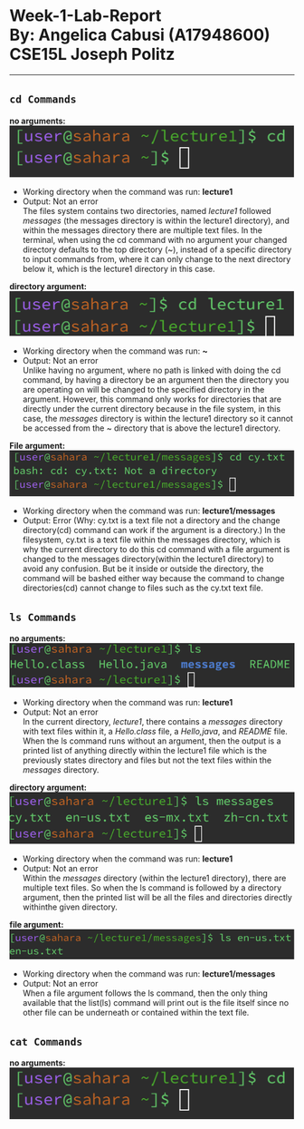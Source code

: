Week-1-Lab-Report\
By: Angelica Cabusi (A17948600)\
CSE15L Joseph Politz
=========
---

## `cd Commands`
__no arguments:__\
![Image](1.png)

- Working directory when the command was run: **lecture1**
- Output: Not an error\
The files system contains two directories, named _lecture1_ followed _messages_ (the messages directory is within the lecture1 directory), and within the messages directory there are multiple text files.
In the terminal, when using the cd command with no argument your changed directory defaults to the top directory (~), instead of a specific directory to input commands from, where it can only change to the next directory below it, which is the lecture1 directory
in this case.

__directory argument:__\
![Image](2.png)

- Working directory when the command was run: **~**
- Output: Not an error\
Unlike having no argument, where no path is linked with doing the cd command, by having a directory be an argument then the directory you are operating on will be changed to the specified directory in the argument.
However, this command only works for directories that are directly under the current directory because in the file system, in this case, the _messages_ directory is within the lecture1 directory so it cannot be
accessed from the ~ directory that is above the lecture1 directory.

__File argument:__\
![Image](3.png)

- Working directory when the command was run: **lecture1/messages**
- Output: Error (Why: cy.txt is a text file not a directory and the change directory(cd) command can work if the argument is a directory.)
In the filesystem, cy.txt is a text file within the messages directory, which is why the current directory to do this cd command with a file argument is changed to the messages directory(within the lecture1 directory) to avoid any confusion. But be it inside or outside the directory, the command will be bashed either way because the command to change directories(cd) cannot change to files such as the cy.txt text file.

## `ls Commands`
__no arguments:__\
![Image](4.png)

- Working directory when the command was run: **lecture1**
- Output: Not an error\
In the current directory, _lecture1_, there contains a _messages_ directory with text files within it, a _Hello.class_ file, a _Hello,java_, and _README_ file. When the ls command runs without an argument, then the output is a printed
list of anything directly within the lecture1 file which is the previously states directory and files but not the text files within the _messages_ directory.

__directory argument:__\
![Image](5.png)

- Working directory when the command was run: **lecture1**
- Output: Not an error\
Within the _messages_ directory (within the lecture1 directory), there are multiple text files. So when the ls command is followed by a directory argument, then the printed list will be all the files and directories directly withinthe given directory.

__file argument:__\
![Image](6.png)

- Working directory when the command was run: **lecture1/messages**
- Output: Not an error\
When a file argument follows the ls command, then the only thing available that the list(ls) command will print out is the file itself since no other file can be underneath or contained within the text file.

## `cat Commands`
__no arguments:__\
![Image](1.png)
